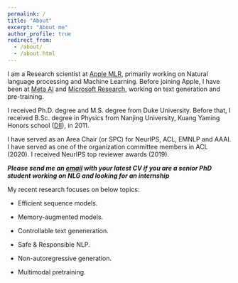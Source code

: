 ```yaml
---
permalink: /
title: "About"
excerpt: "About me"
author_profile: true
redirect_from: 
  - /about/
  - /about.html
---
```


I am a Research scientist at [Apple MLR](https://machinelearning.apple.com), primarily working on Natural language processing and Machine Learning. Before joining Apple, I have been at [Meta AI](https://ai.facebook.com/research/NLP/) and  [Microsoft Research](https://www.microsoft.com/en-us/research/group/natural-language-processing/), working on text generation and pre-training. 

I received Ph.D. degree and M.S. degree from Duke University. Before that, I received B.Sc. degree in Physics from Nanjing University, Kuang Yaming Honors school ([DII](http://dii.nju.edu.cn/kuangym/?lang=en)), in 2011.

I have served as an Area Chair (or SPC) for NeurIPS, ACL, EMNLP and AAAI. I have served as one of the organization committee members in ACL (2020). I received NeurIPS top reviewer awards (2019). 

***Please send me an [email](mailto:yizhe.zhang@hotmail.com) with your latest CV if you are a senior PhD student working on NLG and looking for an internship***

My recent research focuses on below topics:

- Efficient sequence models.

- Memory-augmented models.

- Controllable text geneneration.

- Safe & Responsible NLP. 

- Non-autoregressive generation.

- Multimodal pretraining. 






